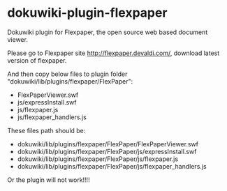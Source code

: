 dokuwiki-plugin-flexpaper
=========================

Dokuwiki plugin for Flexpaper, the open source web based document viewer.

Please go to Flexpaper site http://flexpaper.devaldi.com/, download latest version of flexpaper.

And then copy below files to plugin folder "dokuwiki/lib/plugins/flexpaper/FlexPaper":
  - FlexPaperViewer.swf
  - js/expressInstall.swf
  - js/flexpaper.js
  - js/flexpaper_handlers.js

These files path should be:
  - dokuwiki/lib/plugins/flexpaper/FlexPaper/FlexPaperViewer.swf
  - dokuwiki/lib/plugins/flexpaper/FlexPaper/js/expressInstall.swf
  - dokuwiki/lib/plugins/flexpaper/FlexPaper/js/flexpaper.js
  - dokuwiki/lib/plugins/flexpaper/FlexPaper/js/flexpaper_handlers.js

Or the plugin will not work!!!!
